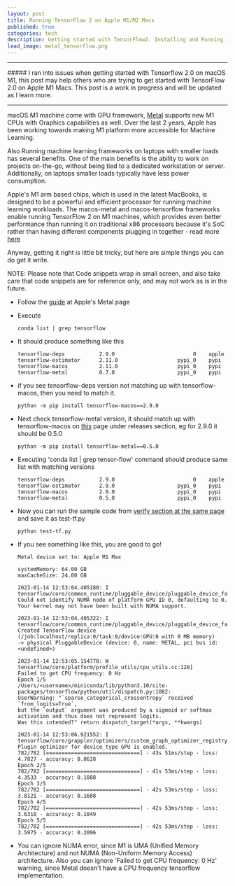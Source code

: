 ```yaml
---
layout: post
title: Running TensorFlow 2 on Apple M1/M2 Macs 
published: true
categories: tech
description: Getting started with TensorFlow2. Installing and Running it on Apple M1 (ARM) (ARM64) Machines.
lead_image: metal_tensorflow.png
---
```


<hr>
##### I ran into issues when getting started with Tensorflow 2.0 on macOS M1, this post may help others who are trying to get started with TensorFlow 2.0 on Apple M1 Macs. This post is a work in progress and will be updated as I learn more. 
<hr>

macOS M1 machine come with GPU framework, [Metal](https://developer.apple.com/metal/) supports new M1 CPUs with Graphics capabilities as well. 
Over the last 2 years, Apple has been working towards making M1 platform more accessible for Machine Learning.

Also Running machine learning frameworks on laptops with smaller loads has several benefits. One of the main benefits is the ability to work on projects on-the-go, without being tied to a dedicated workstation or server. Additionally, on laptops smaller loads typically have less power consumption.

Apple's M1 arm based chips, which is used in the latest MacBooks, is designed to be a powerful and efficient processor for running machine learning workloads. The macos-metal and macos-tensorflow frameworks enable running TensorFlow 2 on M1 machines, which provides even better performance than running it on traditional x86 processors because it's SoC rather than having different components plugging in together - read more [here](https://www.apple.com/sg/newsroom/2022/03/apple-unveils-m1-ultra-the-worlds-most-powerful-chip-for-a-personal-computer/)

Anyway, getting it right is little bit tricky, but here are simple things you can do get it write.

NOTE: Please note that Code snippets wrap in small screen, and also take care that code snippets are for reference only, and may not work as is in the future.


* Follow the [guide](https://developer.apple.com/metal/tensorflow-plugin/) at Apple's Metal page
* Execute 

      conda list | grep tensorflow

* It should produce something like this

      tensorflow-deps           2.9.0                         0    apple
      tensorflow-estimator      2.11.0                   pypi_0    pypi
      tensorflow-macos          2.11.0                   pypi_0    pypi
      tensorflow-metal          0.7.0                    pypi_0    pypi

* if you see tensorflow-deps version not matching up with tensorflow-macos, then you need to match it.

      python -m pip install tensorflow-macos==2.9.0

* Next check tensorflow-metal version, it should match up with tensorflow-macos on [this](https://developer.apple.com/metal/tensorflow-plugin/) page under releases section, eg for 2.9.0 it should be 0.5.0

      python -m pip install tensorflow-metal==0.5.0

* Executing 'conda list | grep tensor-flow' command should produce same list with matching versions

      tensorflow-deps           2.9.0                         0    apple
      tensorflow-estimator      2.9.0                    pypi_0    pypi
      tensorflow-macos          2.9.0                    pypi_0    pypi
      tensorflow-metal          0.5.0                    pypi_0    pypi


* Now you can run the sample code from [verify section at the same page](https://developer.apple.com/metal/tensorflow-plugin/) and save it as test-tf.py

      python test-tf.py

* If you see something like this, you are good to go!

      Metal device set to: Apple M1 Max
    
      systemMemory: 64.00 GB
      maxCacheSize: 24.00 GB
    
      2023-01-14 12:53:04.405180: I tensorflow/core/common_runtime/pluggable_device/pluggable_device_factory.cc:305] 
      Could not identify NUMA node of platform GPU ID 0, defaulting to 0. Your kernel may not have been built with NUMA support.
      
      2023-01-14 12:53:04.405322: I tensorflow/core/common_runtime/pluggable_device/pluggable_device_factory.cc:271] 
      Created TensorFlow device (/job:localhost/replica:0/task:0/device:GPU:0 with 0 MB memory) 
      -> physical PluggableDevice (device: 0, name: METAL, pci bus id: <undefined>)

      2023-01-14 12:53:05.154778: W tensorflow/core/platform/profile_utils/cpu_utils.cc:128] 
      Failed to get CPU frequency: 0 Hz
      Epoch 1/5
      /Users/<username>/miniconda/lib/python3.10/site-packages/tensorflow/python/util/dispatch.py:1082: 
      UserWarning: "`sparse_categorical_crossentropy` received `from_logits=True`, 
      but the `output` argument was produced by a sigmoid or softmax activation and thus does not represent logits. 
      Was this intended?" return dispatch_target(*args, **kwargs)

      2023-01-14 12:53:06.921552: I tensorflow/core/grappler/optimizers/custom_graph_optimizer_registry.cc:113] 
      Plugin optimizer for device_type GPU is enabled.
      782/782 [==============================] - 43s 51ms/step - loss: 4.7827 - accuracy: 0.0628
      Epoch 2/5
      782/782 [==============================] - 41s 53ms/step - loss: 4.3533 - accuracy: 0.1088
      Epoch 3/5
      782/782 [==============================] - 42s 53ms/step - loss: 3.8121 - accuracy: 0.1608
      Epoch 4/5
      782/782 [==============================] - 42s 53ms/step - loss: 3.6318 - accuracy: 0.1849
      Epoch 5/5
      782/782 [==============================] - 42s 53ms/step - loss: 3.5975 - accuracy: 0.2096

* You can ignore NUMA error, since M1 is UMA (Unified Memory Architecture) and not NUMA (Non-Uniform Memory Access) architecture. Also you can ignore 'Failed to get CPU frequency: 0 Hz' warning, since Metal doesn't have a CPU frequency tensorflow implementation.
